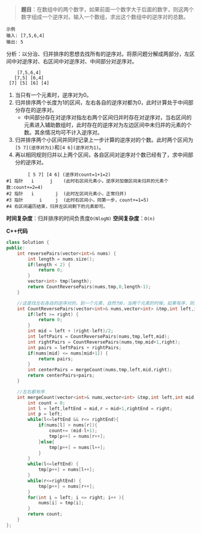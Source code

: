 
>**题目**：在数组中的两个数字，如果前面一个数字大于后面的数字，则这两个数字组成一个逆序对。输入一个数组，求出这个数组中的逆序对的总数。
>

```
示例 
输入: [7,5,6,4]
输出: 5
```

分析：以分治、归并排序的思想去找所有的逆序对。将原问题分解成两部分，左区间中对逆序对、右区间中对逆序对、中间部分对逆序对。

```
    [7,5,6,4]
   [7,5] [6,4]
 [7] [5] [6] [4]
```
1. 当只有一个元素时，逆序对为0。
2. 归并排序两个长度为1的区间，左右各自的逆序对都为0，此时计算处于中间部分存在的逆序对。
   - 中间部分存在对逆序对指左右两个区间归并时存在对逆序对，当右区间的元素进入辅助数组时，此时存在的逆序对为左边区间中未归并的元素的个数。其余情况均可不计入逆序对。
3. 归并排序两个小区间并同时记录上一步计算的逆序对的个数。此时两个区间为`[5 7](逆序对为1)`和`[4 6](逆序对为1)`。
4. 再以相同规则归并以上两个区间，各自区间对逆序对个数已经有了，求中间部分的逆序对。
```
        [ 5 7] [4 6] (逆序对count=1+1=2)
#1 指针   i      j    (此时右区间元素小，逆序对加做区间未归并的元素个数:count+=2=4)
#2 指针   i        j  (此时左区间元素小，正常归并)
#3 指针      i     j  (此时右区间小，同第一步，count+=1=5)
#4 右区间遍历结束，归并左区间剩下的元素即可。
```
**时间复杂度**：归并排序的时间负责度`O(NlogN)`
**空间复杂度**：`O(n)`

**C++代码**
```c++
class Solution {
public:
    int reversePairs(vector<int>& nums) {
        int length = nums.size();
        if(length < 2) {
            return 0;
        }
        vector<int> tmp(length);
        return CountReversePairs(nums,tmp,0,length-1);
    }

    //这是找左右各自的逆序对的，到一个元素，自然为0，当两个元素的时候，如果有序，则直接返回，如果无需则考虑中间存在的逆序对
    int CountReversePairs(vector<int>& nums,vector<int> &tmp,int left,int right){
        if(left >= right) {
            return 0;
        }
        int mid = left + (right-left)/2;
        int leftPairs = CountReversePairs(nums,tmp,left,mid);
        int rightPairs = CountReversePairs(nums,tmp,mid+1,right); 
        int pairs = leftPairs + rightPairs;
        if(nums[mid] <= nums[mid+1]) {
            return pairs;
        }
        int centerPairs = mergeCount(nums,tmp,left,mid,right);
        return centerPairs+pairs;
    }

    //左右都有序
    int mergeCount(vector<int>& nums,vector<int> &tmp,int left,int mid,int right){
        int count = 0;
        int l = left,leftEnd = mid,r = mid+1,rightEnd = right;
        int p = left;
        while(l<=leftEnd && r<= rightEnd){
            if(nums[l] > nums[r]){
                count+= (mid-l+1);    
                tmp[p++] = nums[r++];
            }else{
                tmp[p++] = nums[l++];
            }
        }
        while(l<=leftEnd) {
            tmp[p++] = nums[l++];
        }
        while(r<=rightEnd) {
            tmp[p++] = nums[r++];
        }
        for(int i = left; i <= right; i++ ){
            nums[i] = tmp[i];
        }
        return count;
    }
};
```
